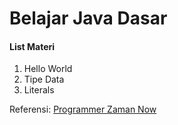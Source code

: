 # Belajar Java Dasar
#### List Materi
1. Hello World
2. Tipe Data
3. Literals

Referensi:  [Programmer Zaman Now](https://www.youtube.com/ProgrammerZamanNow)